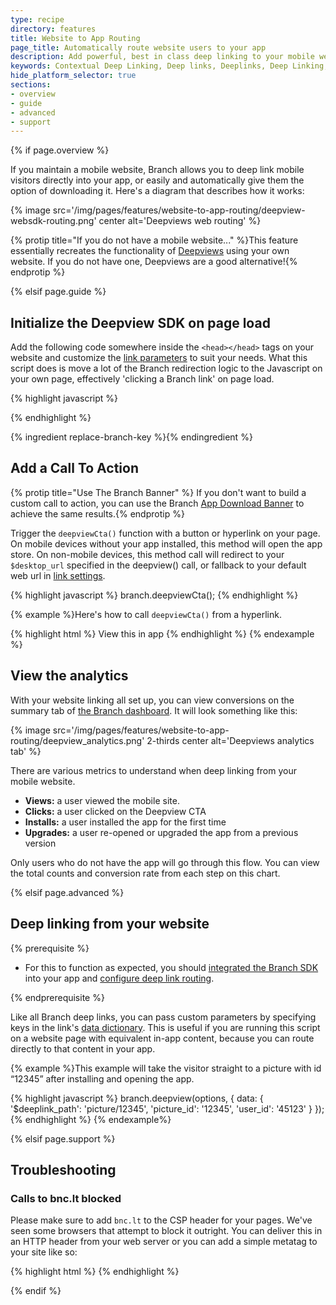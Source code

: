 ```yaml
---
type: recipe
directory: features
title: Website to App Routing
page_title: Automatically route website users to your app
description: Add powerful, best in class deep linking to your mobile website.
keywords: Contextual Deep Linking, Deep links, Deeplinks, Deep Linking, Deeplinking, Deferred Deep Linking, Deferred Deeplinking, Google App Indexing, Google App Invites, Apple Universal Links, Apple Spotlight Search, Facebook App Links, AppLinks, Deepviews, Deep views
hide_platform_selector: true
sections:
- overview
- guide
- advanced
- support
---
```


{% if page.overview %}

If you maintain a mobile website, Branch allows you to deep link mobile visitors directly into your app, or easily and automatically give them the option of downloading it. Here's a diagram that describes how it works:

{% image src='/img/pages/features/website-to-app-routing/deepview-websdk-routing.png' center alt='Deepviews web routing' %}

{% protip title="If you do not have a mobile website..." %}This feature essentially recreates the functionality of [Deepviews]({{base.url}}/features/deepviews) using your own website. If you do not have one, Deepviews are a good alternative!{% endprotip %}

{% elsif page.guide %}

## Initialize the Deepview SDK on page load

Add the following code somewhere inside the `<head></head>` tags on your website and customize the [link parameters]({{base.url}}/getting-started/configuring-links) to suit your needs. What this script does is move a lot of the Branch redirection logic to the Javascript on your own page, effectively 'clicking a Branch link' on page load.

{% highlight javascript %}
<script type="text/javascript">
// load the Branch SDK file
{% ingredient web-sdk-initialization %}{% endingredient %}
// define the deepview structure
branch.deepview(
    {
      'channel': 'mobile_web',
      'feature': 'deepview',
      data : {
        '$deeplink_path': 'page/1234',
        'user_profile': '7890',
        'page_id': '1234',
        'custom_data': 1234
      }
    },
    {
      'open_app': true
    }
);
</script>
{% endhighlight %}

{% ingredient replace-branch-key %}{% endingredient %}

## Add a Call To Action

{% protip title="Use The Branch Banner" %} If you don't want to build a custom call to action, you can use the Branch [App Download Banner]({{base.url}}/features/smart-banner) to achieve the same results.{% endprotip %}

Trigger the `deepviewCta()` function with a button or hyperlink on your page. On mobile devices without your app installed, this method will open the app store. On non-mobile devices, this method call will redirect to your `$desktop_url` specified in the deepview() call, or fallback to your default web url in [link settings](https://dashboard.branch.io/#/settings/link).


{% highlight javascript %}
branch.deepviewCta();
{% endhighlight %}

{% example %}Here's how to call `deepviewCta()` from a hyperlink.

{% highlight html %}
<a id='downloadapp' onclick='branch.deepviewCta()'>View this in app</a>
{% endhighlight %}
{% endexample %}

## View the analytics

With your website linking all set up, you can view conversions on the summary tab of [the Branch dashboard](https://dashboard.branch.io). It will look something like this:

{% image src='/img/pages/features/website-to-app-routing/deepview_analytics.png' 2-thirds center alt='Deepviews analytics tab' %}

There are various metrics to understand when deep linking from your mobile website.

- **Views:** a user viewed the mobile site.
- **Clicks:** a user clicked on the Deepview CTA
- **Installs:** a user installed the app for the first time
- **Upgrades:** a user re-opened or upgraded the app from a previous version

Only users who do not have the app will go through this flow. You can view the total counts and conversion rate from each step on this chart.

{% elsif page.advanced %}

## Deep linking from your website

{% prerequisite %}

- For this to function as expected, you should [integrated the Branch SDK]({{base.url}}/getting-started/sdk-integration-guide) into your app and [configure deep link routing]({{base.url}}/getting-started/deep-link-routing).

{% endprerequisite %}

Like all Branch deep links, you can pass custom parameters by specifying keys in the link's [data dictionary]({{base.url}}/getting-started/configuring-links). This is useful if you are running this script on a website page with equivalent in-app content, because you can route directly to that content in your app.

{% example %}This example will take the visitor straight to a picture with id “12345” after installing and opening the app.

{% highlight javascript %}
branch.deepview(options, {
    data: {
        '$deeplink_path': 'picture/12345',
        'picture_id': '12345',
        'user_id': '45123'
    }
});
{% endhighlight %}
{% endexample%}


{% elsif page.support %}

## Troubleshooting

### Calls to bnc.lt blocked

Please make sure to add `bnc.lt` to the CSP header for your pages. We've seen some browsers that attempt to block it outright. You can deliver this in an HTTP header from your web server or you can add a simple metatag to your site like so:

{% highlight html %}
<meta http-equiv="Content-Security-Policy" content="default-src https://bnc.lt; child-src 'none'; object-src 'none'"> 
{% endhighlight %}

{% endif %}